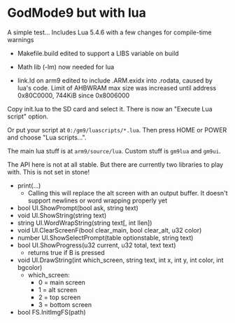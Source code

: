 # GodMode9 but with lua

A simple test... Includes Lua 5.4.6 with a few changes for compile-time warnings

* Makefile.build edited to support a LIBS variable on build

* Math lib (-lm) now needed for lua

* link.ld on arm9 edited to include .ARM.exidx into .rodata, caused by lua's code. Limit of AHBWRAM max size was increased until address 0x80C0000, 744KiB since 0x8006000

Copy init.lua to the SD card and select it. There is now an "Execute Lua script" option.

Or put your script at `0:/gm9/luascripts/*.lua`. Then press HOME or POWER and choose "Lua scripts...".

The main lua stuff is at `arm9/source/lua`. Custom stuff is `gm9lua` and `gm9ui`.

The API here is not at all stable. But there are currently two libraries to play with. This is not set in stone!
* print(...)
  * Calling this will replace the alt screen with an output buffer. It doesn't support newlines or word wrapping properly yet
* bool UI.ShowPrompt(bool ask, string text)
* void UI.ShowString(string text)
* string UI.WordWrapString(string text[, int llen])
* void UI.ClearScreenF(bool clear\_main, bool clear\_alt, u32 color)
* number UI.ShowSelectPrompt(table optionstable, string text)
* bool UI.ShowProgress(u32 current, u32 total, text text)
  * returns true if B is pressed
* void UI.DrawString(int which\_screen, string text, int x, int y, int color, int bgcolor)
  * which\_screen:
    * 0 = main screen
    * 1 = alt screen
    * 2 = top screen
    * 3 = bottom screen
* bool FS.InitImgFS(path)
